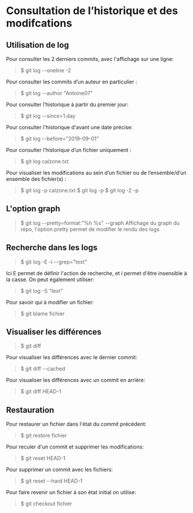# Consultation de l’historique et des modifcations
## Utilisation de log
Pour consulter les 2 derniers commits, avec l'affichage sur une ligne:
> $ git log --oneline -2

Pour consulter les commits d’un auteur en particulier :
> $ git log --author "Antoine07"

Pour consulter l’historique à partir du premier jour:
> $ git log --since=1.day

Pour consulter l'historique d'avant une date précise:
> $ git log --before="2019-09-01"

Pour consulter l’historique d’un fichier uniquement :
> $ git log calzone.txt

Pour visualiser les modifications au sein d’un fichier ou de
l’ensemble/d’un ensemble des fichier(s) :
> $ git log -p calzone.txt
> $ git log -p
> $ git log -2 -p

## L'option graph
> $ git log --pretty=format:"%h %s" --graph
Affichage du graph du répo, l'option pretty permet de modifier le rendu des logs

## Recherche dans les logs
> $ git log -E -i --grep="text"

Ici E permet de définir l'action de recherche, et i permet d'être insensible à la casse.
On peut également utiliser:
> $ git log -S "text"

Pour savoir qui à modifier un fichier:
> $ git blame fichier

## Visualiser les différences
> $ git diff

Pour visualiser les différences avec le dernier commit:
> $ git diff --cached

Pour visualiser les différences avec un commit en arrière:
> $ git diff HEAD-1

## Restauration
Pour restaurer un fichier dans l'état du commit précédent:
> $ git restore fichier

Pour reculer d'un commit et supprimer les modifications:
> $ git reset HEAD-1

Pour supprimer un commit avec les fichiers:
> $ git reset --hard HEAD-1

Pour faire revenir un fichier à son état initial on utilise:
> $ git checkout fichier